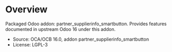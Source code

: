 # Overview

Packaged Odoo addon: partner_supplierinfo_smartbutton. Provides features documented in upstream Odoo 16 under this addon.

- Source: OCA/OCB 16.0, addon partner_supplierinfo_smartbutton
- License: LGPL-3
